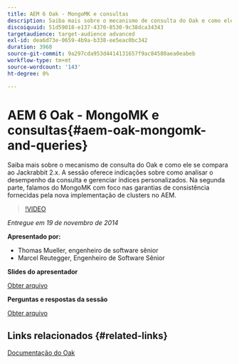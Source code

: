 ```yaml
---
title: AEM 6 Oak - MongoMK e consultas
description: Saiba mais sobre o mecanismo de consulta do Oak e como ele se compara ao Jackrabbit 2.x. A sessão oferece indicações sobre como analisar o desempenho da consulta e gerenciar índices personalizados. Na segunda parte, falamos do MongoMK com foco nas garantias de consistência fornecidas pela nova implementação de clusters no AEM.
discoiquuid: 51d59018-e137-4370-8530-9c38dca34343
targetaudience: target-audience advanced
exl-id: dea6d73e-0659-4b9a-b338-ee5eac0bc342
duration: 3968
source-git-commit: 9a297cda953d4414131657f9ac84580aea0eabeb
workflow-type: tm+mt
source-wordcount: '143'
ht-degree: 0%

---
```


# AEM 6 Oak - MongoMK e consultas{#aem-oak-mongomk-and-queries}

Saiba mais sobre o mecanismo de consulta do Oak e como ele se compara ao Jackrabbit 2.x. A sessão oferece indicações sobre como analisar o desempenho da consulta e gerenciar índices personalizados. Na segunda parte, falamos do MongoMK com foco nas garantias de consistência fornecidas pela nova implementação de clusters no AEM.

>[!VIDEO](https://video.tv.adobe.com/v/19402/?quality=9)

*Entregue em 19 de novembro de 2014*

**Apresentado por:**

* Thomas Mueller, engenheiro de software sênior
* Marcel Reutegger, Engenheiro de Software Sênior

**Slides do apresentador**

[Obter arquivo](assets/aem-6-oak-mongomk-and-queries.pdf)

**Perguntas e respostas da sessão**

[Obter arquivo](assets/q-a-11-19-14-gem-session-oak.pdf)

## Links relacionados {#related-links}

[Documentação do Oak](https://jackrabbit.apache.org/oak/docs/)

<!--
[Get back to the Overview](https://helpx.adobe.com/experience-manager/kt/eseminars/gems/aem-index.html)
-->
